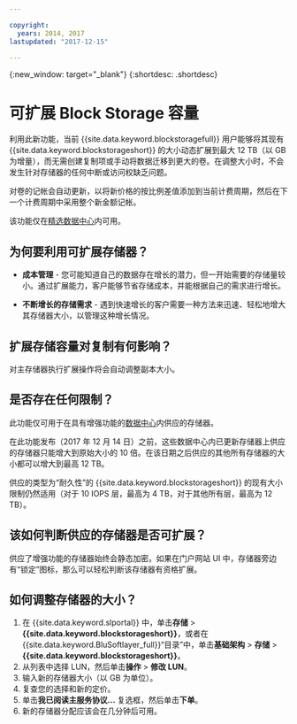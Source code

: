 ```yaml
---

copyright:
  years: 2014, 2017
lastupdated: "2017-12-15"

---
```

{:new_window: target="_blank"}
{:shortdesc: .shortdesc}

# 可扩展 Block Storage 容量

利用此新功能，当前 {{site.data.keyword.blockstoragefull}} 用户能够将其现有 {{site.data.keyword.blockstorageshort}} 的大小动态扩展到最大 12 TB（以 GB 为增量），而无需创建复制项或手动将数据迁移到更大的卷。在调整大小时，不会发生针对存储器的任何中断或访问权缺乏问题。 

对卷的记帐会自动更新，以将新价格的按比例差值添加到当前计费周期，然后在下一个计费周期中采用整个新金额记帐。

该功能仅在[精选数据中心](new-ibm-block-and-file-storage-location-and-features.html)内可用。 

## 为何要利用可扩展存储器？

- **成本管理** - 您可能知道自己的数据存在增长的潜力，但一开始需要的存储量较小。通过扩展能力，客户能够节省存储成本，并能根据自己的需求进行增长。  

- **不断增长的存储需求** - 遇到快速增长的客户需要一种方法来迅速、轻松地增大其存储器大小，以管理这种增长情况。

## 扩展存储容量对复制有何影响？

对主存储器执行扩展操作将会自动调整副本大小。 

## 是否存在任何限制？

此功能仅可用于在具有增强功能的[数据中心](new-ibm-block-and-file-storage-location-and-features.html)内供应的存储器。 

在此功能发布（2017 年 12 月 14 日）之前，这些数据中心内已更新存储器上供应的存储器只能增大到原始大小的 10 倍。在该日期之后供应的其他所有存储器的大小都可以增大到最高 12 TB。 

供应的类型为“耐久性”的 {{site.data.keyword.blockstorageshort}} 的现有大小限制仍然适用（对于 10 IOPS 层，最高为 4 TB，对于其他所有层，最高为 12 TB）。

## 该如何判断供应的存储器是否可扩展？

供应了增强功能的存储器始终会静态加密。如果在门户网站 UI 中，存储器旁边有“锁定”图标，那么可以轻松判断该存储器有资格扩展。 

## 如何调整存储器的大小？

1. 在 {{site.data.keyword.slportal}} 中，单击**存储** > **{{site.data.keyword.blockstorageshort}}**，或者在 {{site.data.keyword.BluSoftlayer_full}}“目录”中，单击**基础架构** > **存储** > **{{site.data.keyword.blockstorageshort}}**。
2. 从列表中选择 LUN，然后单击**操作** > **修改 LUN**。
3. 输入新的存储器大小（以 GB 为单位）。
4. 复查您的选择和新的定价。
5. 单击**我已阅读主服务协议...** 复选框，然后单击**下单**。
6. 新的存储器分配应该会在几分钟后可用。
  
